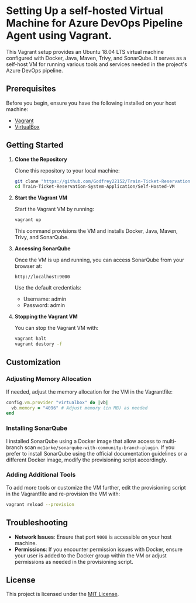 # Setting Up a self-hosted Virtual Machine for Azure DevOps Pipeline Agent using Vagrant.

This Vagrant setup provides an Ubuntu 18.04 LTS virtual machine configured with Docker, Java, Maven, Trivy, and SonarQube. It serves as a self-host VM for running various tools and services needed in the project's Azure DevOps pipeline.

## Prerequisites

Before you begin, ensure you have the following installed on your host machine:

- [Vagrant](https://www.vagrantup.com/)
- [VirtualBox](https://www.virtualbox.org/)

## Getting Started

1. **Clone the Repository**

   Clone this repository to your local machine:

   ```bash
   git clone "https://github.com/Godfrey22152/Train-Ticket-Reservation-System-Application.git"
   cd Train-Ticket-Reservation-System-Application/Self-Hosted-VM
   ```

2. **Start the Vagrant VM**

   Start the Vagrant VM by running:

   ```bash
   vagrant up
   ```

   This command provisions the VM and installs Docker, Java, Maven, Trivy, and SonarQube.

3. **Accessing SonarQube**

   Once the VM is up and running, you can access SonarQube from your browser at:

   ```
   http://localhost:9000
   ```

   Use the default credentials:
   - Username: admin
   - Password: admin

4. **Stopping the Vagrant VM**

   You can stop the Vagrant VM with:

   ```bash
   vagrant halt
   vagrant destory -f
   ```

## Customization

### Adjusting Memory Allocation

If needed, adjust the memory allocation for the VM in the Vagrantfile:

```ruby
config.vm.provider "virtualbox" do |vb|
  vb.memory = "4096" # Adjust memory (in MB) as needed
end
```

### Installing SonarQube

I installed SonarQube using a Docker image that allow access to multi-branch scan `mc1arke/sonarqube-with-community-branch-plugin`. If you prefer to install SonarQube using the official documentation guidelines or a different Docker image, modify the provisioning script accordingly.

### Adding Additional Tools

To add more tools or customize the VM further, edit the provisioning script in the Vagrantfile and re-provision the VM with:

```bash
vagrant reload --provision
```

## Troubleshooting

- **Network Issues**: Ensure that port `9000` is accessible on your host machine.
- **Permissions**: If you encounter permission issues with Docker, ensure your user is added to the Docker group within the VM or adjust permissions as needed in the provisioning script.

## License

This project is licensed under the [MIT License](LICENSE).

